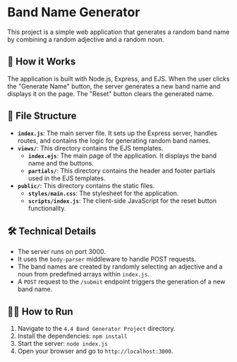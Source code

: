 # Band Name Generator

This project is a simple web application that generates a random band name by combining a random adjective and a random noun.

## 🚀 How it Works

The application is built with Node.js, Express, and EJS. When the user clicks the "Generate Name" button, the server generates a new band name and displays it on the page. The "Reset" button clears the generated name.

## 📂 File Structure

-   **`index.js`**: The main server file. It sets up the Express server, handles routes, and contains the logic for generating random band names.
-   **`views/`**: This directory contains the EJS templates.
    -   **`index.ejs`**: The main page of the application. It displays the band name and the buttons.
    -   **`partials/`**: This directory contains the header and footer partials used in the EJS templates.
-   **`public/`**: This directory contains the static files.
    -   **`styles/main.css`**: The stylesheet for the application.
    -   **`scripts/index.js`**: The client-side JavaScript for the reset button functionality.

## 🛠️ Technical Details

-   The server runs on port 3000.
-   It uses the `body-parser` middleware to handle POST requests.
-   The band names are created by randomly selecting an adjective and a noun from predefined arrays within `index.js`.
-   A `POST` request to the `/submit` endpoint triggers the generation of a new band name.

## 🏃‍♀️ How to Run

1.  Navigate to the `4.4 Band Generator Project` directory.
2.  Install the dependencies: `npm install`
3.  Start the server: `node index.js`
4.  Open your browser and go to `http://localhost:3000`.
